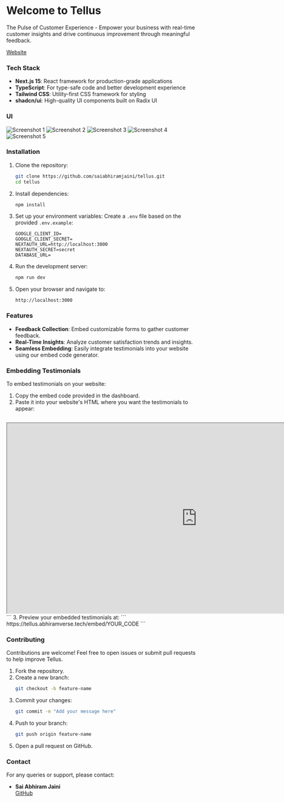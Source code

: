 # Welcome to Tellus

The Pulse of Customer Experience - Empower your business with real-time customer insights and drive continuous improvement through meaningful feedback.


[Website](https://tellus.abhiramverse.tech)

### Tech Stack

- **Next.js 15**: React framework for production-grade applications
- **TypeScript**: For type-safe code and better development experience
- **Tailwind CSS**: Utility-first CSS framework for styling
- **shadcn/ui**: High-quality UI components built on Radix UI

### UI

![Screenshot 1](https://github.com/user-attachments/assets/ee1fc90e-e51e-42fc-97b5-51b98cccc7f5)
![Screenshot 2](https://github.com/user-attachments/assets/e6c8a522-0fed-4f6c-b1b7-f75e1a0b8779)
![Screenshot 3](https://github.com/user-attachments/assets/601b0546-fc0d-42d2-8863-a0183e64f6b4)
![Screenshot 4](https://github.com/user-attachments/assets/07634ee7-008c-4d93-bfb5-8840457a89b1)
![Screenshot 5](https://github.com/user-attachments/assets/45218440-8681-4b53-9477-7fc1206e9d35)


### Installation

1. Clone the repository:
   ```bash
   git clone https://github.com/saiabhiramjaini/tellus.git
   cd tellus
   ```

2. Install dependencies:
   ```bash
   npm install
   ```

3. Set up your environment variables:
   Create a `.env` file based on the provided `.env.example`:
   ```env
   GOOGLE_CLIENT_ID=
   GOOGLE_CLIENT_SECRET=
   NEXTAUTH_URL=http://localhost:3000
   NEXTAUTH_SECRET=secret
   DATABASE_URL=
   ```

4. Run the development server:
   ```bash
   npm run dev
   ```

5. Open your browser and navigate to:
   ```
   http://localhost:3000
   ```



### Features

- **Feedback Collection**: Embed customizable forms to gather customer feedback.
- **Real-Time Insights**: Analyze customer satisfaction trends and insights.
- **Seamless Embedding**: Easily integrate testimonials into your website using our embed code generator.



### Embedding Testimonials

To embed testimonials on your website:

1. Copy the embed code provided in the dashboard.
2. Paste it into your website's HTML where you want the testimonials to appear:
   ```html
<iframe src="https://tellus.abhiramverse.tech/embed/830532" height="500px" width="1000px"></iframe>
   ```
3. Preview your embedded testimonials at:
   ```
   https://tellus.abhiramverse.tech/embed/YOUR_CODE
   ```




### Contributing

Contributions are welcome! Feel free to open issues or submit pull requests to help improve Tellus.

1. Fork the repository.
2. Create a new branch:
   ```bash
   git checkout -b feature-name
   ```
3. Commit your changes:
   ```bash
   git commit -m "Add your message here"
   ```
4. Push to your branch:
   ```bash
   git push origin feature-name
   ```
5. Open a pull request on GitHub.



### Contact

For any queries or support, please contact:

- **Sai Abhiram Jaini**  
  [GitHub](https://github.com/saiabhiramjaini)  


